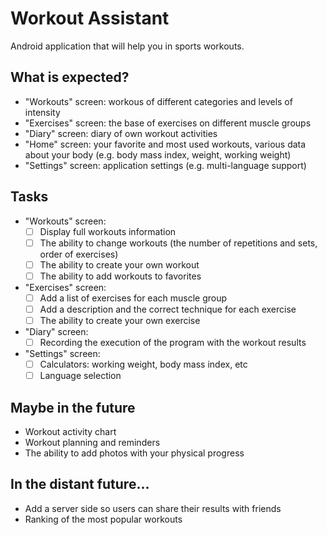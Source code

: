 # Workout Assistant
Android application that will help you in sports workouts.

## What is expected?
* "Workouts" screen: workous of different categories and levels of intensity
* "Exercises" screen: the base of exercises on different muscle groups
* "Diary" screen: diary of own workout activities
* "Home" screen: your favorite and most used workouts, various data about your body (e.g. body mass index, weight, working weight)
* "Settings" screen: application settings (e.g. multi-language support)

## Tasks
* "Workouts" screen:
	- [ ] Display full workouts information
	- [ ] The ability to change workouts (the number of repetitions and sets, order of exercises)
	- [ ] The ability to create your own workout
	- [ ] The ability to add workouts to favorites
* "Exercises" screen:
	- [ ] Add a list of exercises for each muscle group
	- [ ] Add a description and the correct technique for each exercise 
	- [ ] The ability to create your own exercise
* "Diary" screen:
	- [ ] Recording the execution of the program with the workout results
* "Settings" screen:
	- [ ] Calculators: working weight, body mass index, etc
	- [ ] Language selection

## Maybe in the future
* Workout activity chart
* Workout planning and reminders
* The ability to add photos with your physical progress

## In the distant future...
* Add a server side so users can share their results with friends
* Ranking of the most popular workouts
